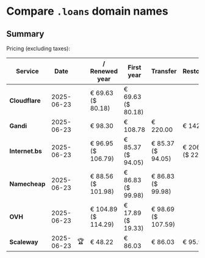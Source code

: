 # Compare `.loans` domain names

## Summary

Pricing (excluding taxes):

| Service | Date |  | / Renewed year | First year | Transfer | Restoration |
|--|--|--|--|--|--|--|
| **Cloudflare** | 2025-06-23 |  | € 69.63<br>($ 80.18) | € 69.63<br>($ 80.18) |  |  |
| **Gandi** | 2025-06-23 |  | € 98.30 | € 108.78 | € 220.00 | € 142.56 |
| **Internet.bs** | 2025-06-23 |  | € 96.95<br>($ 106.79) | € 85.37<br>($ 94.05) | € 85.37<br>($ 94.05) | € 206.99<br>($ 227.99) |
| **Namecheap** | 2025-06-23 |  | € 88.56<br>($ 101.98) | € 86.83<br>($ 99.98) | € 86.83<br>($ 99.98) |  |
| **OVH** | 2025-06-23 |  | € 104.89<br>($ 114.29) | € 17.89<br>($ 19.33) | € 98.69<br>($ 107.59) |  |
| **Scaleway** | 2025-06-23 | 🏆 | € 48.22 | € 86.03 | € 86.03 | € 95.96 |
